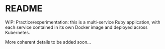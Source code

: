 # README

WIP: Practice/experimentation: this is a multi-service Ruby application, with each service contained in its own Docker image and deployed across Kubernetes. 

More coherent details to be added soon...

